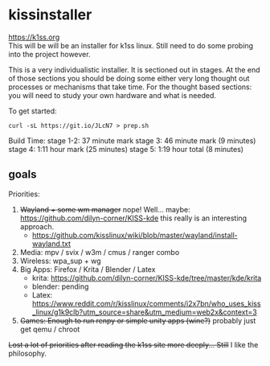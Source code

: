 # kissinstaller
https://k1ss.org  
This will be will be an installer for k1ss linux. Still need to do some probing into the project however.

This is a very individualistic installer. It is sectioned out in stages. At the end of those sections
you should be doing some either very long thought out processes or mechanisms that take time. For the 
thought based sections: you will need to study your own hardware and what is needed.

To get started:  
```shell
curl -sL https://git.io/JLcN7 > prep.sh
```

Build Time:
stage 1-2: 37 minute mark
stage 3: 46 minute mark (9 minutes)
stage 4: 1:11 hour mark (25 minutes)
stage 5: 1:19 hour total  (8 minutes)

## goals
Priorities:
1. ~~Wayland + some wm manager~~ nope! Well... maybe: https://github.com/dilyn-corner/KISS-kde this really is an interesting approach.
    - https://github.com/kisslinux/wiki/blob/master/wayland/install-wayland.txt
2. Media: mpv / svix / w3m / cmus / ranger combo
3. Wireless: wpa_sup + wg
4. Big Apps: Firefox / Krita / Blender / Latex
    - krita: https://github.com/dilyn-corner/KISS-kde/tree/master/kde/krita
    - blender: pending
    - Latex: https://www.reddit.com/r/kisslinux/comments/i2x7bn/who_uses_kiss_linux/g1k9clb?utm_source=share&utm_medium=web2x&context=3
5. ~~Games: Enough to run renpy or simple unity apps (wine?)~~ probably just get qemu / chroot

~~Lost a lot of priorities after reading the k1ss site more deeply... Still~~ I like the philosophy.
